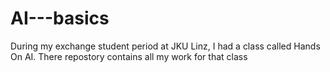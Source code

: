# AI---basics
During my exchange student period at JKU Linz, I had a class called Hands On AI. There repostory contains all my work for that class
